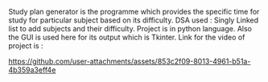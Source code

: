 Study plan generator is the programme which provides the specific time for study for particular subject based on its difficulty.
DSA used : Singly Linked list to add subjects and their difficulty. 
Project is in python language.
Also the GUI is used here for its output which is Tkinter.
Link for the video of project is :

https://github.com/user-attachments/assets/853c2f09-8013-4961-b51a-4b359a3eff4e

